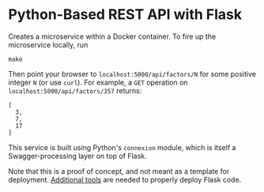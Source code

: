 
# Python-Based REST API with Flask

Creates a microservice within a Docker container. To fire up the microservice locally, run

```
make
```

Then point your browser to `localhost:5000/api/factors/N` for some positive integer `N` (or use `curl`). For example, a `GET` operation on `localhost:5000/api/factors/357` returns:

```
[
  3,
  7,
  17
]
```

This service is built using Python's `connexion` module, which is itself a Swagger-processing layer on top of Flask.

Note that this is a proof of concept, and not meant as a template for deployment. [Additional tools](http://flask.pocoo.org/docs/1.0/tutorial/deploy/#) are needed to properly deploy Flask code.
